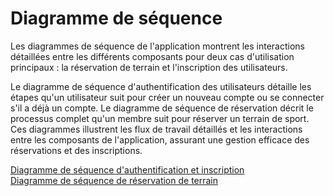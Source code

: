 # Diagramme de séquence

Les diagrammes de séquence de l'application montrent les interactions détaillées entre les différents composants pour deux cas d'utilisation principaux : la réservation de terrain et l'inscription des utilisateurs.

Le diagramme de séquence d'authentification des utilisateurs détaille les étapes qu'un utilisateur suit pour créer un nouveau compte ou se connecter s'il a déjà un compte. Le diagramme de séquence de réservation décrit le processus complet qu'un membre suit pour réserver un terrain de sport. 
Ces diagrammes illustrent les flux de travail détaillés et les interactions entre les composants de l'application, assurant une gestion efficace des réservations et des inscriptions.

[Diagramme de séquence d'authentification et inscription](/img/diagramme-sequence-auth.jpg)<br>
[Diagramme de séquence de réservation de terrain](/img/diagramme-sequence-reservation.jpg)